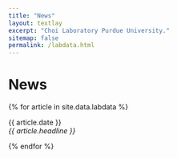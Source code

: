 ```yaml
---
title: "News"
layout: textlay
excerpt: "Choi Laboratory Purdue University."
sitemap: false
permalink: /labdata.html
---
```


# News

{% for article in site.data.labdata %}
<p>{{ article.date }} <br>
<em>{{ article.headline }}</em></p>
{% endfor %}

